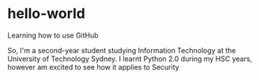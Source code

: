 # hello-world
Learning how to use GitHub

So, I'm a second-year student studying Information Technology at the University of Technology Sydney.
I learnt Python 2.0 during my HSC years, however am excited to see how it applies to Security
